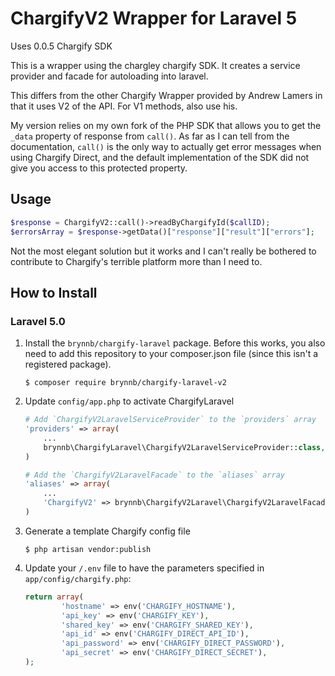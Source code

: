 ChargifyV2 Wrapper for Laravel 5 
=====================================

Uses 0.0.5 Chargify SDK

This is a wrapper using the chargley chargify SDK. It creates a service provider and facade for autoloading into laravel.

This differs from the other Chargify Wrapper provided by Andrew Lamers in that it uses V2 of the API. For V1 methods, also use his.

My version relies on my own fork of the PHP SDK that allows you to get the `_data` property of response from `call()`. 
As far as I can tell from the documentation, `call()` is the only way to actually get error messages when using Chargify Direct, and the default implementation of the SDK did not give you access to this protected property. 

Usage
---------------

```php
$response = ChargifyV2::call()->readByChargifyId($callID);
$errorsArray = $response->getData()["response"]["result"]["errors"];
```

Not the most elegant solution but it works and I can't really be bothered to contribute to Chargify's terrible platform more than I need to.

How to Install
---------------

### Laravel 5.0

1.  Install the `brynnb/chargify-laravel` package. Before this works, you also need to add this repository to your composer.json file (since this isn't a registered package).

    ```shell
    $ composer require brynnb/chargify-laravel-v2
    ```

1. Update `config/app.php` to activate ChargifyLaravel

    ```php
    # Add `ChargifyV2LaravelServiceProvider` to the `providers` array
    'providers' => array(
        ...
        brynnb\ChargifyLaravel\ChargifyV2LaravelServiceProvider::class,
    )

    # Add the `ChargifyV2LaravelFacade` to the `aliases` array
    'aliases' => array(
        ...
        'ChargifyV2' => brynnb\ChargifyV2Laravel\ChargifyV2LaravelFacade::class
    )
    ```

1.  Generate a template Chargify config file

    ```shell
    $ php artisan vendor:publish
    ```

1.  Update your `/.env` file to have the parameters specified in `app/config/chargify.php`:

    ```php
    return array(
			'hostname' => env('CHARGIFY_HOSTNAME'),
			'api_key' => env('CHARGIFY_KEY'),
			'shared_key' => env('CHARGIFY_SHARED_KEY'),
			'api_id' => env('CHARGIFY_DIRECT_API_ID'),
			'api_password' => env('CHARGIFY_DIRECT_PASSWORD'),
			'api_secret' => env('CHARGIFY_DIRECT_SECRET'),
    );
    ```
